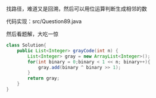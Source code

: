 找路径，难道又是回溯，然后可以用位运算判断生成相邻的数

代码实现：src/Question89.java

然后看题解，大吃一惊
~~~java
class Solution{
    public List<Integer> grayCode(int n) {
        List<Integer> gray = new ArrayList<Integer>();
        for(int binary = 0;binary < 1 << n; binary++){
            gray.add(binary ^ binary >> 1);
        }
        return gray;
    }
}
~~~